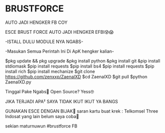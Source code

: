 # BRUSTFORCE
AUTO JADI HENGKER FB COY

ESCE BRUST FORCE AUTO JADI HENGKER EFBI😰😱

-ISTALL DULU MODULE NYA NGABS-

-Masukan Semua Perintah Ini Di ApK hengker kalian-

$pkg update && pkg upgrade
&pkg install python
&pkg install git
&pip install stdiomask
$pip install requests
$pip install bs4
$pip install requests
$pip install rich
$pip install mechanize
$git clone https://github.com/zenxxp/ZaenalXD
$cd ZaenalXD
$git pull
$python ZaenalXD.py


Tinggal Pake Ngabs🥵
Open Source? Yess🤓

JIKA TERJADI APA² SAYA TIDAK IKUT IKUT YA BANGS

GUNAKAN ESCE DENGAN BIJAK🤲
saran kartu buat krek : Telkomsel Three Indosat yang lain belum saya coba🗿

sekian maturnuwun
#brustforce FB
